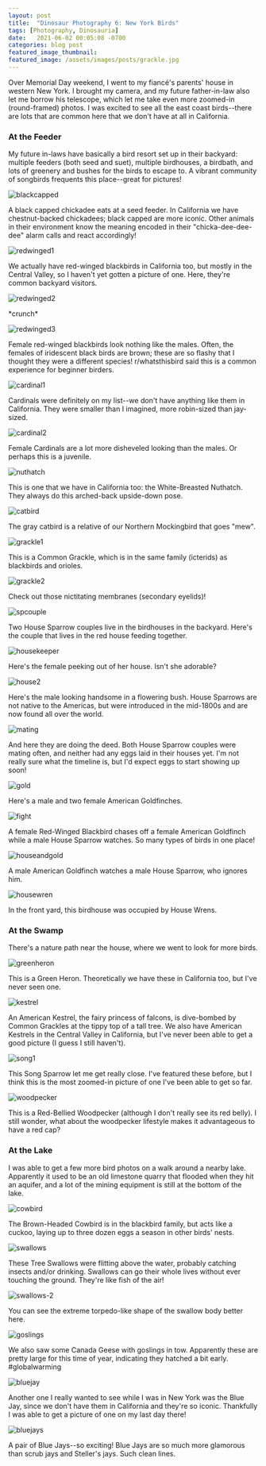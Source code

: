 ```yaml
---
layout: post
title:  "Dinosaur Photography 6: New York Birds"
tags: [Photography, Dinosauria]
date:   2021-06-02 00:05:08 -0700
categories: blog post
featured_image_thumbnail:
featured_image: /assets/images/posts/grackle.jpg
---
```


Over Memorial Day weekend, I went to my fiancé's parents' house in western New York.  I brought my camera, and my future father-in-law also let me borrow his telescope, which let me take even more zoomed-in (round-framed) photos.  I was excited to see all the east coast birds--there are lots that are common here that we don't have at all in California.

### At the Feeder

My future in-laws have basically a bird resort set up in their backyard: multiple feeders (both seed and suet), multiple birdhouses, a birdbath, and lots of greenery and bushes for the birds to escape to.  A vibrant community of songbirds frequents this place--great for pictures!

![blackcapped](/assets/images/posts/blackcapped.jpg)

A black capped chickadee eats at a seed feeder.  In California we have chestnut-backed chickadees; black capped are more iconic.  Other animals in their environment know the meaning encoded in their "chicka-dee-dee-dee" alarm calls and react accordingly!

![redwinged1](/assets/images/posts/redwinged1.jpg)

We actually have red-winged blackbirds in California too, but mostly in the Central Valley, so I haven't yet gotten a picture of one.  Here, they're common backyard visitors.

![redwinged2](/assets/images/posts/redwinged2.jpg)

\*crunch\*

![redwinged3](/assets/images/posts/female-red.jpg)

Female red-winged blackbirds look nothing like the males.  Often, the females of iridescent black birds are brown; these are so flashy that I thought they were a different species!  r/whatsthisbird said this is a common experience for beginner birders.

![cardinal1](/assets/images/posts/cardinal1.jpg)

Cardinals were definitely on my list--we don't have anything like them in California.  They were smaller than I imagined, more robin-sized than jay-sized.

![cardinal2](/assets/images/posts/fcard.jpg)

Female Cardinals are a lot more disheveled looking than the males.  Or perhaps this is a juvenile.

![nuthatch](/assets/images/posts/nuthatch-1.jpg)

This is one that we have in California too: the White-Breasted Nuthatch.  They always do this arched-back upside-down pose.

![catbird](/assets/images/posts/catbird.jpg)

The gray catbird is a relative of our Northern Mockingbird that goes "mew".

![grackle1](/assets/images/posts/grackle.jpg)

This is a Common Grackle, which is in the same family (icterids) as blackbirds and orioles.

![grackle2](/assets/images/posts/grackle-membranes.jpg)

Check out those nictitating membranes (secondary eyelids)!

![spcouple](/assets/images/posts/spcouple.jpg)

Two House Sparrow couples live in the birdhouses in the backyard.  Here's the couple that lives in the red house feeding together.

![housekeeper](/assets/images/posts/housekeeper.jpg)

Here's the female peeking out of her house.  Isn't she adorable?

![house2](/assets/images/posts/house-2.jpg)

Here's the male looking handsome in a flowering bush.  House Sparrows are not native to the Americas, but were introduced in the mid-1800s and are now found all over the world.

![mating](/assets/images/posts/mating.jpg)

And here they are doing the deed.  Both House Sparrow couples were mating often, and neither had any eggs laid in their houses yet.  I'm not really sure what the timeline is, but I'd expect eggs to start showing up soon!

![gold](/assets/images/posts/gold-2.jpg)

Here's a male and two female American Goldfinches.

![fight](/assets/images/posts/fight.jpg)

A female Red-Winged Blackbird chases off a female American Goldfinch while a male House Sparrow watches.  So many types of birds in one place!

![houseandgold](/assets/images/posts/houseandgold.jpg)

A male American Goldfinch watches a male House Sparrow, who ignores him.

![housewren](/assets/images/posts/housewren-COLLAGE.jpg)

In the front yard, this birdhouse was occupied by House Wrens.

### At the Swamp

There's a nature path near the house, where we went to look for more birds.

![greenheron](/assets/images/posts/greenheron.jpg)

This is a Green Heron.  Theoretically we have these in California too, but I've never seen one.

![kestrel](/assets/images/posts/kestrel.jpg)

An American Kestrel, the fairy princess of falcons, is dive-bombed by Common Grackles at the tippy top of a tall tree.  We also have American Kestrels in the Central Valley in California, but I've never been able to get a good picture (I guess I still haven't).

![song1](/assets/images/posts/song-1.jpg)

This Song Sparrow let me get really close.  I've featured these before, but I think this is the most zoomed-in picture of one I've been able to get so far.

![woodpecker](/assets/images/posts/woodpecker.jpg)

This is a Red-Bellied Woodpecker (although I don't really see its red belly).  I still wonder, what about the woodpecker lifestyle makes it advantageous to have a red cap?

### At the Lake

I was able to get a few more bird photos on a walk around a nearby lake.  Apparently it used to be an old limestone quarry that flooded when they hit an aquifer, and a lot of the mining equipment is still at the bottom of the lake.

![cowbird](/assets/images/posts/cowbird.jpg)

The Brown-Headed Cowbird is in the blackbird family, but acts like a cuckoo, laying up to three dozen eggs a season in other birds' nests.

![swallows](/assets/images/posts/swallows.jpg)

These Tree Swallows were flitting above the water, probably catching insects and/or drinking.  Swallows can go their whole lives without ever touching the ground.  They're like fish of the air!

![swallows-2](/assets/images/posts/swallows-2.jpg)

You can see the extreme torpedo-like shape of the swallow body better here.

![goslings](/assets/images/posts/gosling.jpg)

We also saw some Canada Geese with goslings in tow.  Apparently these are pretty large for this time of year, indicating they hatched a bit early.  #globalwarming

![bluejay](/assets/images/posts/bluejay.jpg)

Another one I really wanted to see while I was in New York was the Blue Jay, since we don't have them in California and they're so iconic.  Thankfully I was able to get a picture of one on my last day there!

![bluejays](/assets/images/posts/bluejays.jpg)

A pair of Blue Jays--so exciting!  Blue Jays are so much more glamorous than scrub jays and Steller's jays.  Such clean lines.